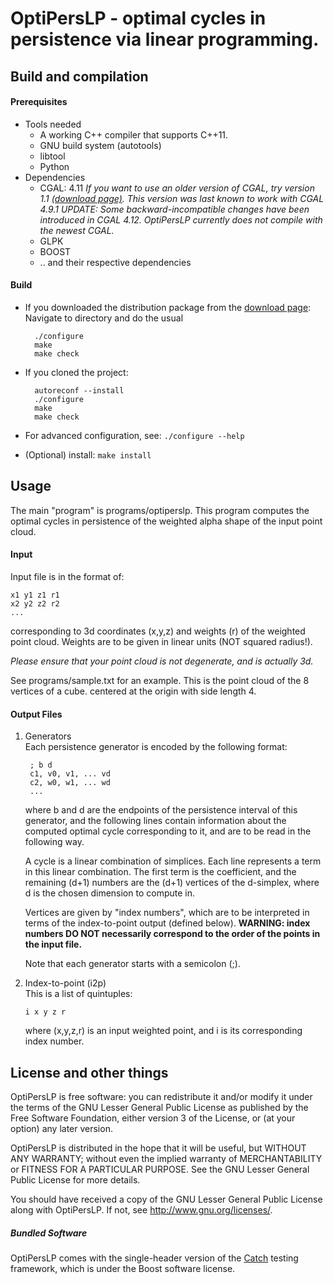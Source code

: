 # OptiPersLP - optimal cycles in persistence via linear programming.



## Build and compilation

#### Prerequisites
* Tools needed
	* A working C++ compiler that supports C++11.
	* GNU build system (autotools)
	* libtool
	* Python
* Dependencies
	* CGAL: 4.11
		*If you want to use an older version of CGAL, try version 1.1
		[(download page)](https://bitbucket.org/remere/optiperslp/downloads/). This version was last known to work with CGAL 4.9.1*
		*UPDATE: Some backward-incompatible changes have been introduced in CGAL 4.12. OptiPersLP currently does not compile with the newest CGAL.*
	* GLPK
	* BOOST
	* .. and their respective dependencies
#### Build
* If you downloaded the distribution package from the [download page](https://bitbucket.org/remere/optiperslp/downloads/):  
    Navigate to directory and do the usual
	
		./configure
		make
		make check


* If you cloned the project:

		autoreconf --install
		./configure
		make
		make check
	

* For advanced configuration, see: ```./configure --help```

* (Optional) install: ```make install```
	
## Usage
The main "program" is programs/optiperslp. This program computes
the optimal cycles in persistence of the weighted alpha shape of
the input point cloud.

#### Input
Input file is in the format of:
```
x1 y1 z1 r1
x2 y2 z2 r2
...
```
corresponding to 3d coordinates (x,y,z) and weights (r) of the weighted point cloud.
Weights are to be given in linear units (NOT squared radius!).

*Please ensure that your point cloud is not degenerate, and is actually 3d.*

See programs/sample.txt for an example. This is the point cloud of the
8 vertices of a cube. centered at the origin with side length 4.

#### Output Files
1. Generators  
   Each persistence generator is encoded by the following format:
   
		; b d
		c1, v0, v1, ... vd
		c2, w0, w1, ... wd
		...
   

	where b and d are the endpoints of the persistence interval of this generator, and the following lines contain information about the computed optimal cycle corresponding to it, and are to be read in the following way.

	A cycle is a linear combination of simplices. Each line represents a term in this linear combination. The first term is the coefficient, and the remaining (d+1) numbers are the (d+1) vertices of the d-simplex, where d is the chosen dimension to compute in.

	Vertices are given by "index numbers", which are to be interpreted in terms of the index-to-point output (defined below). **WARNING: index numbers DO NOT necessarily correspond to the order of the points in the input file.**

	Note that each generator starts with a semicolon (;).

2. Index-to-point (i2p)  
   This is a list of quintuples:  
   ```
   i x y z r
   ```  
   where (x,y,z,r) is an input weighted point, and i is its corresponding index number.

## License and other things
OptiPersLP is free software: you can redistribute it and/or modify
it under the terms of the GNU Lesser General Public License 
as published by the Free Software Foundation, 
either version 3 of the License, or
(at your option) any later version.

OptiPersLP is distributed in the hope that it will be useful,
but WITHOUT ANY WARRANTY; without even the implied warranty of
MERCHANTABILITY or FITNESS FOR A PARTICULAR PURPOSE.  See the
GNU Lesser General Public License for more details.

You should have received a copy of the 
GNU Lesser General Public License along with OptiPersLP.
If not, see <http://www.gnu.org/licenses/>.

##### Bundled Software

OptiPersLP comes with the single-header version of the [Catch](https://github.com/philsquared/Catch) testing framework, which is under the Boost software license. 

